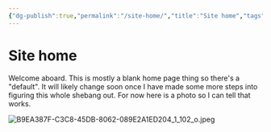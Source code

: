 ```yaml
---
{"dg-publish":true,"permalink":"/site-home/","title":"Site home","tags":["gardenEntry"],"noteIcon":""}
---
```



# Site home

Welcome aboard. This is mostly a blank home page thing so there's a "default". It will likely change soon once I have made some more steps into figuring this whole shebang out. For now here is a photo so I can tell that works. 

![B9EA387F-C3C8-45DB-8062-089E2A1ED204_1_102_o.jpeg](/img/user/Attachments/B9EA387F-C3C8-45DB-8062-089E2A1ED204_1_102_o.jpeg)
